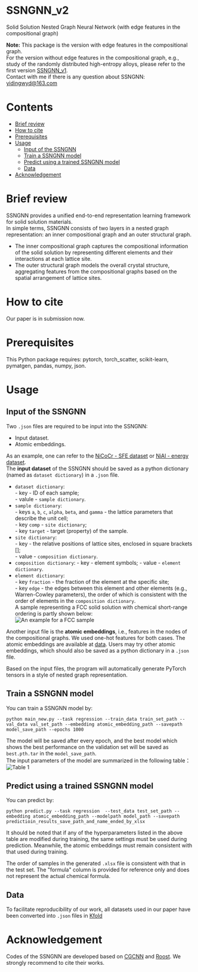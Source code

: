 # SSNGNN_v2
Solid Solution Nested Graph Neural Network (with edge features in the compositional graph)
  
**Note:** This package is the version with edge features in the compositional graph.  
          For the version without edge features in the compositional graph, e.g., study of the randomly distributed high-entropy alloys, please refer to the first version [SSNGNN_v1](https://github.com/Yidingwyd/SSNGNN).  
          Contact with me if there is any question about SSNGNN: yidingwyd@163.com  
  
# Contents  
* [Brief review](https://github.com/Yidingwyd/SSNGNN_v2?tab=readme-ov-file#brief-review)  
* [How to cite](https://github.com/Yidingwyd/SSNGNN_v2?tab=readme-ov-file#how-to-cite)  
* [Prerequisites](https://github.com/Yidingwyd/SSNGNN_v2?tab=readme-ov-file#prerequisites)  
* [Usage](https://github.com/Yidingwyd/SSNGNN_v2?tab=readme-ov-file#usage)
  * [Input of the SSNGNN](https://github.com/Yidingwyd/SSNGNN_v2?tab=readme-ov-file#input-of-the-ssngnn)
  * [Train a SSNGNN model](https://github.com/Yidingwyd/SSNGNN_v2?tab=readme-ov-file#train-a-ssngnn-model)
  * [Predict using a trained SSNGNN model](https://github.com/Yidingwyd/SSNGNN_v2?tab=readme-ov-file#predict-using-a-trained-ssngnn-model)
  * [Data](https://github.com/Yidingwyd/SSNGNN_v2?tab=readme-ov-file#data)
* [Acknowledgement](https://github.com/Yidingwyd/SSNGNN_v2?tab=readme-ov-file#acknowledgement)  

# Brief review
SSNGNN provides a unified end-to-end representation learning framework for solid solution materials.   
In simple terms, SSNGNN consists of two layers in a nested graph representation: an inner compositional graph and an outer structural graph.  
   * The inner compositional graph captures the compositional information of the solid solution by representing different elements and their interactions at each lattice site.  
   * The outer structural graph models the overall crystal structure, aggregating features from the compositional graphs based on the spatial arrangement of lattice sites.  

# How to cite
Our paper is in submission now.

# Prerequisites
This Python package requires: pytorch, torch_scatter, scikit-learn, pymatgen, pandas, numpy, json.

# Usage
## Input of the SSNGNN  
Two `.json` files are required to be input into the SSNGNN:  
* Input dataset.  
* Atomic embeddings.

As an example, one can refer to the [NiCoCr - SFE dataset](https://github.com/Yidingwyd/SSNGNN_v2/blob/main/Kfold/NiCoCr.json) or [NiAl - energy dataset](https://github.com/Yidingwyd/SSNGNN_v2/blob/main/Kfold/Ni3Al.json).  
The **input dataset** of the SSNGNN should be saved as a python dictionary (named as `dataset dictionary`) in a `.json` file. 
* `dataset dictionary`:  
\- key - ID of each sample;  
\-  valule - `sample dictionary`.
* `sample dictionary`:  
\- keys `a`, `b`, `c`, `alpha`, `beta`, and `gamma` - the lattice parameters that describe the unit cell;  
\- key `comp` - `site dictionary`;  
\- key `target` - target (property) of the sample.  
* `site dictionary`:  
\- key - the relative positions of lattice sites, enclosed in square brackets [];  
\- value - `composition dictionary`.
* `composition dictionary`:
\- key - element symbols;
\- value - `element dictionary`.  
* `element dictionary`:  
\- key `fraction` - the fraction of the element at the specific site;  
\- key `edge` - the edges between this element and other elements (e.g., Warren-Cowley parameters), the order of which is consistent with the order of elements in the `composition dictionary`.  
A sample representing a FCC solid solution with chemical short-range ordering is partly shown below:  
![An example for a FCC sample](https://github.com/Yidingwyd/SSNGNN_v2/blob/main/Kfold/fig1.png)  
  
Another input file is the **atomic embeddings**, i.e., features in the nodes of the compositional graphs. We used one-hot features for both cases. The atomic embeddings are available at [data](https://github.com/Yidingwyd/SSNGNN_v2/tree/main/data). Users may try other atomic embeddings, which should also be saved as a python dictionary in a `.json` file.  

Based on the input files, the program will automatically generate PyTorch tensors in a style of nested graph representation.  
## Train a SSNGNN model  
You can train a SSNGNN model by:  
```
python main_new.py --task regression --train_data train_set_path --val_data val_set_path --embedding atomic_embedding_path --savepath model_save_path --epochs 1000 
```
The model will be saved after every epoch, and the best model which shows the best performance on the validation set will be saved as `best.pth.tar` in the `model_save_path`.  
The input parameters of the model are summarized in the following table：  
![Table 1](https://github.com/Yidingwyd/SSNGNN/blob/main/table1.png)  
## Predict using a trained SSNGNN model
You can predict by:  
```
python predict.py --task regression  --test_data test_set_path --embedding atomic_embedding_path --modelpath model_path --savepath predictioin_results_save_path_and_name_ended_by_xlsx  
```
It should be noted that if any of the hyperparameters listed in the above table are modified during training, the same settings must be used during prediction. Meanwhile, the atomic embeddings must remain consistent with that used during training.  
  
The order of samples in the generated `.xlsx` file is consistent with that in the test set. The "formula" column is provided for reference only and does not represent the actual chemical formula.  
## Data  
To facilitate reproducibility of our work, all datasets used in our paper have been converted into `.json` files in [Kfold](https://github.com/Yidingwyd/SSNGNN_v2/tree/main/Kfold)   
# Acknowledgement  
Codes of the SSNGNN are developed based on [CGCNN](https://github.com/txie-93/cgcnn) and [Roost](https://github.com/CompRhys/roost). We strongly recommend to cite their works.  
